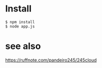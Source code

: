 # Install

```
$ npm install
$ node app.js
```

# see also  
https://ruffnote.com/pandeiro245/245cloud
